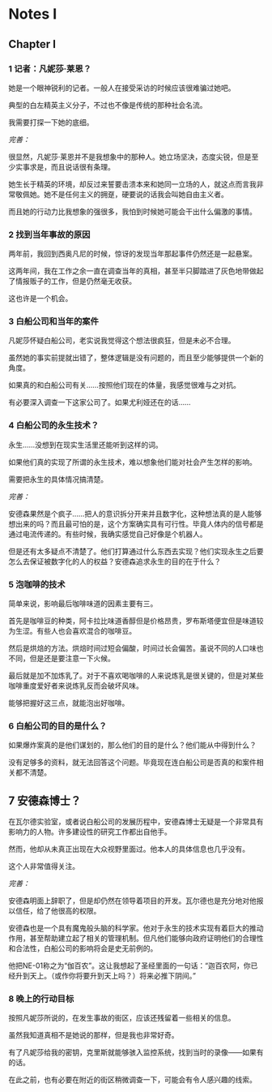 # Notes I

## Chapter I

### 1 记者：凡妮莎·莱恩？

她是一个眼神锐利的记者。一般人在接受采访的时候应该很难骗过她吧。

典型的白左精英主义分子，不过也不像是传统的那种社会名流。

我需要打探一下她的底细。

*完善：*

很显然，凡妮莎·莱恩并不是我想象中的那种人。她立场坚决，态度尖锐，但是至少实事求是，而且说话很有条理。

她生长于精英的环境，却反过来誓要击溃本来和她同一立场的人，就这点而言我非常敬佩她。她不是任何主义的拥趸，硬要说的话我会叫她自由主义者。

而且她的行动力比我想象的强很多，我怕到时候她可能会干出什么偏激的事情。

### 2 找到当年事故的原因

两年前，我回到西奥凡尼的时候，惊讶的发现当年那起事件仍然还是一起悬案。

这两年间，我在工作之余一直在调查当年的真相，甚至半只脚踏进了灰色地带做起了情报贩子的工作，但是仍然毫无收获。

这也许是一个机会。

### 3 白船公司和当年的案件

凡妮莎怀疑白船公司，老实说我觉得这个想法很疯狂，但是未必不合理。

虽然她的事实前提就出错了，整体逻辑是没有问题的，而且至少能够提供一个新的角度。

如果真的和白船公司有关……按照他们现在的体量，我感觉很难与之对抗。

有必要深入调查一下这家公司了。如果尤利娅还在的话……

### 4 白船公司的永生技术？

永生……没想到在现实生活里还能听到这样的词。

如果他们真的实现了所谓的永生技术，难以想象他们能对社会产生怎样的影响。

需要把永生的具体情况搞清楚。

*完善：*

安德森果然是个疯子……把人的意识拆分开来并且数字化，这种想法真的是人能够想出来的吗？而且最可怕的是，这个方案确实具有可行性。毕竟人体内的信号都是通过电流传递的。有些时候，我确实感觉自己好像是个机器人。

但是还有太多疑点不清楚了。他们打算通过什么东西去实现？他们实现永生之后要怎么去保证被数字化的人的权益？安德森追求永生的目的在于什么？

### 5 泡咖啡的技术

简单来说，影响最后咖啡味道的因素主要有三。

首先是咖啡豆的种类，阿卡拉比味道香醇但是价格昂贵，罗布斯塔便宜但是味道较为生涩。有些人也会喜欢混合的咖啡豆。

然后是烘焙的方法。烘焙时间过短会偏酸，时间过长会偏苦。虽说不同的人口味也不同，但是还是要注意一下火候。

最后就是加不加炼乳了。对于不喜欢喝咖啡的人来说炼乳是很关键的，但是对某些咖啡重度爱好者来说炼乳反而会破坏风味。

能够把握好这三点，就能泡出好咖啡。

### 6 白船公司的目的是什么？

如果爆炸案真的是他们谋划的，那么他们的目的是什么？他们能从中得到什么？

没有足够多的资料，就无法回答这个问题。毕竟现在连白船公司是否真的和案件相关都不清楚。

## 7 安德森博士？

在瓦尔德实验室，或者说白船公司的发展历程中，安德森博士无疑是一个非常具有影响力的人物。许多建设性的研究工作都出自他手。

然而，他却从未真正出现在大众视野里面过。他本人的具体信息也几乎没有。

这个人非常值得关注。

*完善：*

安德森明面上辞职了，但是却仍然在领导着项目的开发。瓦尔德也是充分地对他报以信任，给了他很高的权限。

安德森也是一个具有魔鬼般头脑的科学家。他对于永生的技术实现有着巨大的推动作用，甚至帮助建立起了相关的管理机制。但凡他们能够向政府证明他们的合理性和合法性，白船公司的影响将会是史无前例的。

他把NE-01称之为“伽百农”。这让我想起了圣经里面的一句话：“迦百农阿，你已经升到天上。（或作你将要升到天上吗？）将来必推下阴间。”

### 8 晚上的行动目标

按照凡妮莎所说的，在发生事故的街区，应该还残留着一些相关的信息。

虽然我知道真相不是她说的那样，但是我也非常好奇。

有了凡妮莎给我的密钥，克里斯就能够骇入监控系统，找到当时的录像——如果有的话。

在此之前，也有必要在附近的街区稍微调查一下，可能会有令人感兴趣的线索。

